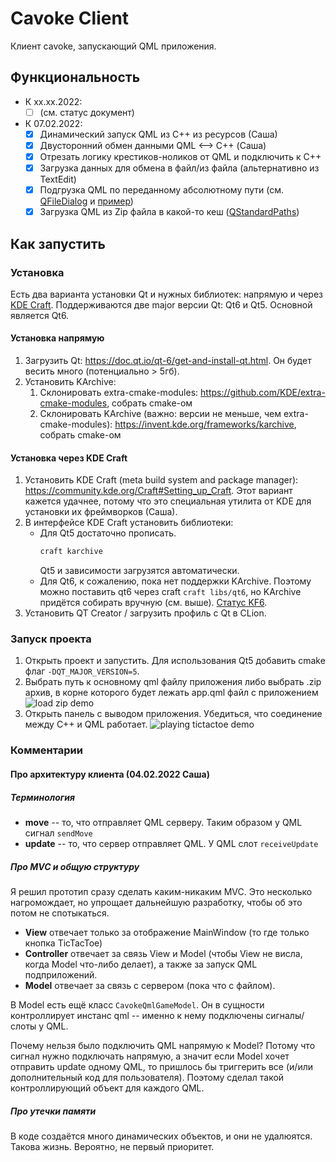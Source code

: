 # Cavoke Client
Клиент cavoke, запускающий QML приложения.

## Функциональность
- К xx.xx.2022:
   - [ ] (см. статус документ)
- К 07.02.2022:
   - [x] Динамический запуск QML из C++ из ресурсов (Саша)
   - [x] Двусторонний обмен данными QML <--> C++ (Саша)
   - [x] Отрезать логику крестиков-ноликов от QML и подключить к C++
   - [x] Загрузка данных для обмена в файл/из файла (альтернативно из TextEdit)
   - [x] Подгрузка QML по переданному абсолютному пути (см. [QFileDialog](https://doc.qt.io/qt-5/qfiledialog.html) и [пример](https://github.com/waleko/PictureCrypt/blob/master/src/app/clientView/encryptdialog.cpp#L60))
   - [x] Загрузка QML из Zip файла в какой-то кеш ([QStandardPaths](https://doc.qt.io/qt-5/qstandardpaths.html#StandardLocation-enum))

## Как запустить
### Установка
Есть два варианта установки Qt и нужных библиотек: напрямую и через [KDE Craft](https://community.kde.org/Craft).
Поддерживаются две major версии Qt: Qt6 и Qt5. Основной является Qt6.
#### Установка напрямую
1. Загрузить Qt: https://doc.qt.io/qt-6/get-and-install-qt.html. Он будет весить много (потенциально > 5гб).
1. Установить KArchive:
   1. Склонировать extra-cmake-modules: https://github.com/KDE/extra-cmake-modules, собрать cmake-ом
   1. Склонировать KArchive (важно: версии не меньше, чем extra-cmake-modules): https://invent.kde.org/frameworks/karchive, собрать cmake-ом
#### Установка через KDE Craft
1. Установить KDE Craft (meta build system and package manager): https://community.kde.org/Craft#Setting_up_Craft. Этот вариант кажется удачнее, потому что это специальная утилита от KDE для установки их фреймворков (Саша).
1. В интерфейсе KDE Craft установить библиотеки:
   - Для Qt5 достаточно прописать.
      ```bash
      craft karchive
      ```
      Qt5 и зависимости загрузятся автоматически.
   - Для Qt6, к сожалению, пока нет поддержки KArchive. Поэтому можно поставить qt6 через craft `craft libs/qt6`, но KArchive придётся собирать вручную (см. выше). [Статус KF6](https://phabricator.kde.org/project/board/310/query/all/).
1. Установить QT Creator / загрузить профиль с Qt в CLion.
### Запуск проекта
1. Открыть проект и запустить. Для использования Qt5 добавить cmake флаг `-DQT_MAJOR_VERSION=5`.
1. Выбрать путь к основному qml файлу приложения либо выбрать .zip архив, в корне которого будет лежать app.qml файл с приложением
![load zip demo](https://user-images.githubusercontent.com/24986722/153585100-28454edc-8b63-46e5-bda1-85337694a045.png)
1. Открыть панель с выводом приложения. Убедиться, что соединение между C++ и QML работает.
![playing tictactoe demo](https://user-images.githubusercontent.com/24986722/152444859-047f9972-9603-4114-8706-79bcc5af0bfb.png)

### Комментарии
#### Про архитектуру клиента (04.02.2022 Саша)

##### Терминология
* **move** -- то, что отправляет QML серверу. Таким образом у QML сигнал `sendMove`
* **update** -- то, что сервер отправляет QML. У QML слот `receiveUpdate`

##### Про MVC и общую структуру
Я решил прототип сразу сделать каким-никаким MVC. Это несколько нагромождает, но упрощает дальнейшую разработку, чтобы об это потом не спотыкаться.
- **View** отвечает только за отображение MainWindow (то где только кнопка TicTacToe)
- **Controller** отвечает за связь View и Model (чтобы View не висла, когда Model что-либо делает), а также за запуск QML подприложений.
- **Model** отвечает за связь с сервером (пока что с файлом).

В Model есть ещё класс `CavokeQmlGameModel`. Он в сущности контроллирует инстанс qml -- именно к нему подключены сигналы/слоты у QML.

Почему нельзя было подключить QML напрямую к Model? Потому что сигнал нужно подключать напрямую, а значит если Model хочет отправить update одному QML, то пришлось бы триггерить все (и/или дополнительный код для пользователя). Поэтому сделал такой контроллирующий объект для каждого QML.

##### Про утечки памяти
В коде создаётся много динамических объектов, и они не удалюятся. Такова жизнь. Вероятно, не первый приоритет.

